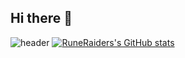 ## Hi there 👋

![header](https://capsule-render.vercel.app/api?type=Waving&text=Good%20to%20see%20you%20%F0%9F%A4%97&fontSize=40)
[![RuneRaiders's GitHub stats](https://github-readme-stats.vercel.app/api?username=RuneRaiders)](https://github.com/RuneRaiders/github-readme-stats)

<!--
**RuneRaiders/RuneRaiders** is a ✨ _special_ ✨ repository because its `README.md` (this file) appears on your GitHub profile.

Here are some ideas to get you started:

- 🔭 I’m currently working on ...
- 🌱 I’m currently learning ...
- 👯 I’m looking to collaborate on ...
- 🤔 I’m looking for help with ...
- 💬 Ask me about ...
- 📫 How to reach me: ...
- 😄 Pronouns: ...
- ⚡ Fun fact: ...
-->

